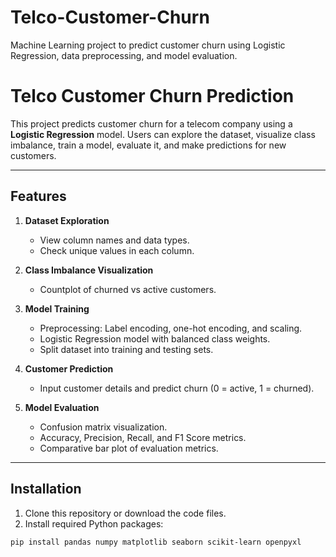 # Telco-Customer-Churn
Machine Learning project to predict customer churn using Logistic Regression, data preprocessing, and model evaluation.

# Telco Customer Churn Prediction
This project predicts customer churn for a telecom company using a **Logistic Regression** model. Users can explore the dataset, visualize class imbalance, train a model, evaluate it, and make predictions for new customers.

---

## **Features**

1. **Dataset Exploration**
   - View column names and data types.
   - Check unique values in each column.

2. **Class Imbalance Visualization**
   - Countplot of churned vs active customers.

3. **Model Training**
   - Preprocessing: Label encoding, one-hot encoding, and scaling.
   - Logistic Regression model with balanced class weights.
   - Split dataset into training and testing sets.

4. **Customer Prediction**
   - Input customer details and predict churn (0 = active, 1 = churned).

5. **Model Evaluation**
   - Confusion matrix visualization.
   - Accuracy, Precision, Recall, and F1 Score metrics.
   - Comparative bar plot of evaluation metrics.

---

## **Installation**

1. Clone this repository or download the code files.
2. Install required Python packages:

```bash
pip install pandas numpy matplotlib seaborn scikit-learn openpyxl

